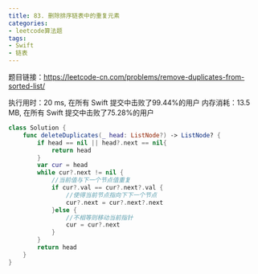 ```yaml
---
title: 83. 删除排序链表中的重复元素
categories:
- leetcode算法题
tags:
- Swift
- 链表
---
```


题目链接：https://leetcode-cn.com/problems/remove-duplicates-from-sorted-list/

执行用时：20 ms, 在所有 Swift 提交中击败了99.44%的用户
内存消耗：13.5 MB, 在所有 Swift 提交中击败了75.28%的用户

``` swift
class Solution {
    func deleteDuplicates(_ head: ListNode?) -> ListNode? {
        if head == nil || head?.next == nil{
            return head
        }
        var cur = head
        while cur?.next != nil {
            //当前值与下一个节点值重复
            if cur?.val == cur?.next?.val {
                //使得当前节点指向下下一个节点
                cur?.next = cur?.next?.next
            }else {
                //不相等则移动当前指针
                cur = cur?.next
            }
        }
        return head
    }
}
```